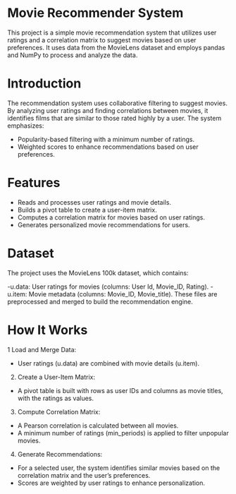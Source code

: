 # Movie Recommender System
This project is a simple movie recommendation system that utilizes user ratings and a correlation matrix to suggest movies based on user preferences. It uses data from the MovieLens dataset and employs pandas and NumPy to process and analyze the data.

# Introduction
The recommendation system uses collaborative filtering to suggest movies. By analyzing user ratings and finding correlations between movies, it identifies films that are similar to those rated highly by a user. The system emphasizes:

- Popularity-based filtering with a minimum number of ratings.
- Weighted scores to enhance recommendations based on user preferences.

# Features 
- Reads and processes user ratings and movie details.
- Builds a pivot table to create a user-item matrix.
- Computes a correlation matrix for movies based on user ratings.
- Generates personalized movie recommendations for users.

# Dataset 
The project uses the MovieLens 100k dataset, which contains:

-u.data: User ratings for movies (columns: User Id, Movie_ID, Rating).
-u.item: Movie metadata (columns: Movie_ID, Movie_title).
These files are preprocessed and merged to build the recommendation engine.

# How It Works
1 Load and Merge Data:
- User ratings (u.data) are combined with movie details (u.item).
2. Create a User-Item Matrix:
- A pivot table is built with rows as user IDs and columns as movie titles, with the ratings as values.
3. Compute Correlation Matrix:
- A Pearson correlation is calculated between all movies.
- A minimum number of ratings (min_periods) is applied to filter unpopular movies.
4. Generate Recommendations:
- For a selected user, the system identifies similar movies based on the correlation matrix and the user’s preferences.
- Scores are weighted by user ratings to enhance personalization.
